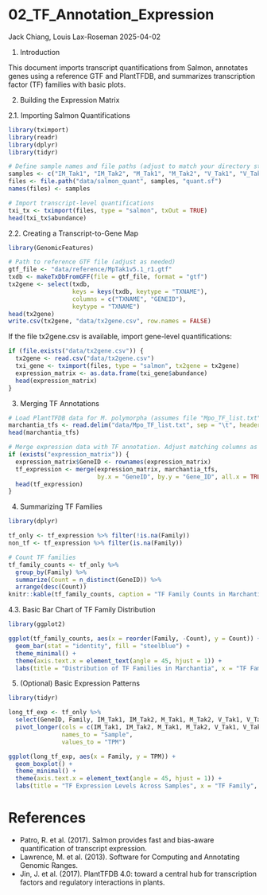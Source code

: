 02_TF_Annotation_Expression
================
Jack Chiang, Louis Lax-Roseman
2025-04-02

1.  Introduction

This document imports transcript quantifications from Salmon, annotates
genes using a reference GTF and PlantTFDB, and summarizes transcription
factor (TF) families with basic plots.

2.  Building the Expression Matrix

2.1. Importing Salmon Quantifications

``` r
library(tximport)
library(readr)
library(dplyr)
library(tidyr)

# Define sample names and file paths (adjust to match your directory structure)
samples <- c("IM_Tak1", "IM_Tak2", "M_Tak1", "M_Tak2", "V_Tak1", "V_Tak2")
files <- file.path("data/salmon_quant", samples, "quant.sf")
names(files) <- samples

# Import transcript-level quantifications
txi_tx <- tximport(files, type = "salmon", txOut = TRUE)
head(txi_tx$abundance)
```

2.2. Creating a Transcript-to-Gene Map

``` r
library(GenomicFeatures)

# Path to reference GTF file (adjust as needed)
gtf_file <- "data/reference/MpTak1v5.1_r1.gtf"
txdb <- makeTxDbFromGFF(file = gtf_file, format = "gtf")
tx2gene <- select(txdb,
                  keys = keys(txdb, keytype = "TXNAME"),
                  columns = c("TXNAME", "GENEID"),
                  keytype = "TXNAME")
head(tx2gene)
write.csv(tx2gene, "data/tx2gene.csv", row.names = FALSE)
```

If the file tx2gene.csv is available, import gene-level quantifications:

``` r
if (file.exists("data/tx2gene.csv")) {
  tx2gene <- read.csv("data/tx2gene.csv")
  txi_gene <- tximport(files, type = "salmon", tx2gene = tx2gene)
  expression_matrix <- as.data.frame(txi_gene$abundance)
  head(expression_matrix)
}
```

3.  Merging TF Annotations

``` r
# Load PlantTFDB data for M. polymorpha (assumes file "Mpo_TF_list.txt" with columns Gene_ID and Family)
marchantia_tfs <- read.delim("data/Mpo_TF_list.txt", sep = "\t", header = TRUE)
head(marchantia_tfs)

# Merge expression data with TF annotation. Adjust matching columns as needed.
if (exists("expression_matrix")) {
  expression_matrix$GeneID <- rownames(expression_matrix)
  tf_expression <- merge(expression_matrix, marchantia_tfs,
                         by.x = "GeneID", by.y = "Gene_ID", all.x = TRUE)
  head(tf_expression)
}
```

4.  Summarizing TF Families

``` r
library(dplyr)

tf_only <- tf_expression %>% filter(!is.na(Family))
non_tf <- tf_expression %>% filter(is.na(Family))

# Count TF families
tf_family_counts <- tf_only %>%
  group_by(Family) %>%
  summarize(Count = n_distinct(GeneID)) %>%
  arrange(desc(Count))
knitr::kable(tf_family_counts, caption = "TF Family Counts in Marchantia Polymorpha")
```

4.3. Basic Bar Chart of TF Family Distribution

``` r
library(ggplot2)

ggplot(tf_family_counts, aes(x = reorder(Family, -Count), y = Count)) +
  geom_bar(stat = "identity", fill = "steelblue") +
  theme_minimal() +
  theme(axis.text.x = element_text(angle = 45, hjust = 1)) +
  labs(title = "Distribution of TF Families in Marchantia", x = "TF Family", y = "Gene Count")
```

5.  (Optional) Basic Expression Patterns

``` r
library(tidyr)

long_tf_exp <- tf_only %>%
  select(GeneID, Family, IM_Tak1, IM_Tak2, M_Tak1, M_Tak2, V_Tak1, V_Tak2) %>%
  pivot_longer(cols = c(IM_Tak1, IM_Tak2, M_Tak1, M_Tak2, V_Tak1, V_Tak2),
               names_to = "Sample",
               values_to = "TPM")

ggplot(long_tf_exp, aes(x = Family, y = TPM)) +
  geom_boxplot() +
  theme_minimal() +
  theme(axis.text.x = element_text(angle = 45, hjust = 1)) +
  labs(title = "TF Expression Levels Across Samples", x = "TF Family", y = "TPM")
```

# References

- Patro, R. et al. (2017). Salmon provides fast and bias-aware
  quantification of transcript expression.
- Lawrence, M. et al. (2013). Software for Computing and Annotating
  Genomic Ranges.
- Jin, J. et al. (2017). PlantTFDB 4.0: toward a central hub for
  transcription factors and regulatory interactions in plants.

